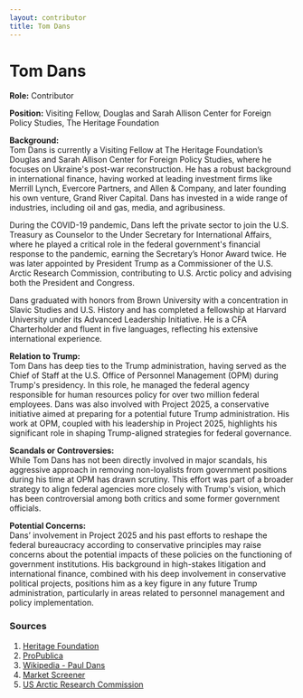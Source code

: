 ```yaml
---
layout: contributor
title: Tom Dans
---
```


# Tom Dans

**Role:** Contributor

**Position:** Visiting Fellow, Douglas and Sarah Allison Center for Foreign Policy Studies, The Heritage Foundation

**Background:**  
Tom Dans is currently a Visiting Fellow at The Heritage Foundation’s Douglas and Sarah Allison Center for Foreign Policy Studies, where he focuses on Ukraine's post-war reconstruction. He has a robust background in international finance, having worked at leading investment firms like Merrill Lynch, Evercore Partners, and Allen & Company, and later founding his own venture, Grand River Capital. Dans has invested in a wide range of industries, including oil and gas, media, and agribusiness. 

During the COVID-19 pandemic, Dans left the private sector to join the U.S. Treasury as Counselor to the Under Secretary for International Affairs, where he played a critical role in the federal government's financial response to the pandemic, earning the Secretary’s Honor Award twice. He was later appointed by President Trump as a Commissioner of the U.S. Arctic Research Commission, contributing to U.S. Arctic policy and advising both the President and Congress.

Dans graduated with honors from Brown University with a concentration in Slavic Studies and U.S. History and has completed a fellowship at Harvard University under its Advanced Leadership Initiative. He is a CFA Charterholder and fluent in five languages, reflecting his extensive international experience.

**Relation to Trump:**  
Tom Dans has deep ties to the Trump administration, having served as the Chief of Staff at the U.S. Office of Personnel Management (OPM) during Trump's presidency. In this role, he managed the federal agency responsible for human resources policy for over two million federal employees. Dans was also involved with Project 2025, a conservative initiative aimed at preparing for a potential future Trump administration. His work at OPM, coupled with his leadership in Project 2025, highlights his significant role in shaping Trump-aligned strategies for federal governance.

**Scandals or Controversies:**  
While Tom Dans has not been directly involved in major scandals, his aggressive approach in removing non-loyalists from government positions during his time at OPM has drawn scrutiny. This effort was part of a broader strategy to align federal agencies more closely with Trump's vision, which has been controversial among both critics and some former government officials.

**Potential Concerns:**  
Dans’ involvement in Project 2025 and his past efforts to reshape the federal bureaucracy according to conservative principles may raise concerns about the potential impacts of these policies on the functioning of government institutions. His background in high-stakes litigation and international finance, combined with his deep involvement in conservative political projects, positions him as a key figure in any future Trump administration, particularly in areas related to personnel management and policy implementation.

### Sources
1. [Heritage Foundation](https://www.heritage.org/staff/thomas-dans)
2. [ProPublica](https://www.propublica.org/article/paul-dans-the-man-behind-project-2025s-most-radical-plans)
3. [Wikipedia - Paul Dans](https://en.wikipedia.org/wiki/Paul_Dans)
4. [Market Screener](https://www.marketscreener.com/insider/THOMAS-EMANUEL-DANS-A3FGSU/)
5. [US Arctic Research Commission](https://www.arctic.gov/thomas-e-dans/)
